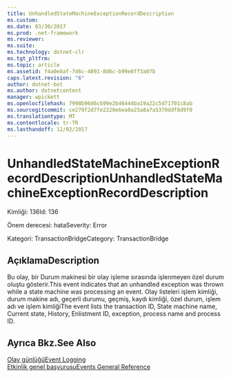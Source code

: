 ```yaml
---
title: UnhandledStateMachineExceptionRecordDescription
ms.custom: 
ms.date: 03/30/2017
ms.prod: .net-framework
ms.reviewer: 
ms.suite: 
ms.technology: dotnet-clr
ms.tgt_pltfrm: 
ms.topic: article
ms.assetid: f4a0e8af-7d6c-4091-8d6c-b99e8ff3a07b
caps.latest.revision: "6"
author: dotnet-bot
ms.author: dotnetcontent
manager: wpickett
ms.openlocfilehash: 7998b96d6c699e2b46444ba19a22c5d71701c8ab
ms.sourcegitcommit: ce279f2d7fe2220e6ea0a25a8a7a5370ddf8d9f0
ms.translationtype: MT
ms.contentlocale: tr-TR
ms.lasthandoff: 12/02/2017
---
```

# <a name="unhandledstatemachineexceptionrecorddescription"></a><span data-ttu-id="83799-102">UnhandledStateMachineExceptionRecordDescription</span><span class="sxs-lookup"><span data-stu-id="83799-102">UnhandledStateMachineExceptionRecordDescription</span></span>
<span data-ttu-id="83799-103">Kimliği: 136</span><span class="sxs-lookup"><span data-stu-id="83799-103">Id: 136</span></span>  
  
 <span data-ttu-id="83799-104">Önem derecesi: hata</span><span class="sxs-lookup"><span data-stu-id="83799-104">Severity: Error</span></span>  
  
 <span data-ttu-id="83799-105">Kategori: TransactionBridge</span><span class="sxs-lookup"><span data-stu-id="83799-105">Category: TransactionBridge</span></span>  
  
## <a name="description"></a><span data-ttu-id="83799-106">Açıklama</span><span class="sxs-lookup"><span data-stu-id="83799-106">Description</span></span>  
 <span data-ttu-id="83799-107">Bu olay, bir Durum makinesi bir olay işleme sırasında işlenmeyen özel durum oluştu gösterir.</span><span class="sxs-lookup"><span data-stu-id="83799-107">This event indicates that an unhandled exception was thrown while a state machine was processing an event.</span></span> <span data-ttu-id="83799-108">Olay listeleri işlem kimliği, durum makine adı, geçerli durumu, geçmiş, kaydı kimliği, özel durum, işlem adı ve işlem kimliği</span><span class="sxs-lookup"><span data-stu-id="83799-108">The event lists the transaction ID, State machine name, Current state, History, Enlistment ID, exception, process name and process ID.</span></span>  
  
## <a name="see-also"></a><span data-ttu-id="83799-109">Ayrıca Bkz.</span><span class="sxs-lookup"><span data-stu-id="83799-109">See Also</span></span>  
 [<span data-ttu-id="83799-110">Olay günlüğü</span><span class="sxs-lookup"><span data-stu-id="83799-110">Event Logging</span></span>](../../../../../docs/framework/wcf/diagnostics/event-logging/index.md)  
 [<span data-ttu-id="83799-111">Etkinlik genel başvurusu</span><span class="sxs-lookup"><span data-stu-id="83799-111">Events General Reference</span></span>](../../../../../docs/framework/wcf/diagnostics/event-logging/events-general-reference.md)
